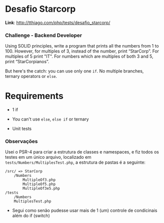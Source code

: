 # Desafio Starcorp

**Link**: http://tthiago.com/php/tests/desafio_starcorp/

### Challenge - Backend Developer

Using SOLID principles, write a program that prints all the numbers from 1 to 100. However, for multiples of 3, instead of the number, print “StarCorp”. For multiples of 5 print "IT". For numbers which are multiples of both 3 and 5, print “StarCorpianos”.


But here's the catch: you can use only one `if`. No multiple branches, ternary operators or `else`.


# Requirements

* 1 if

* You can't use `else`, `else if` or ternary

* Unit tests


### Observações

Usei o PSR-4 para criar a estrutura de classes e namespaces, e fiz todos os testes em um único arquivo, localizado em `tests/Numbers/MultiplesTest.php`, a estrutura de pastas é a seguinte:
	
	/src/ => StarCorp
		/Numbers
			MultipleOf3.php
			MultipleOf5.php
			MultipleOf3e5.php
	/tests
		/Numbers
		MultiplesTest.php

- Segui como senão pudesse usar mais de 1 (um) controle de condicinais além do if (switch)